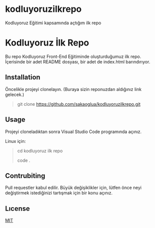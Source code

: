 # kodluyoruzilkrepo
Kodluyoruz Eğitimi kapsamında açtığım ilk repo

# Kodluyoruz İlk Repo

Bu repo Kodluyoruz Front-End Eğitiminde oluşturduğumuz ilk repo. İçerisinde bir adet README dosyası, bir adet de index.html barındırıyor.

## Installation

Öncelikle projeyi clonelayın. (Buraya sizin reponuzdan aldığınız link gelecek.)

> git clone https://github.com/sakaoglua/kodluyoruzilkrepo.git

## Usage

Projeyi cloneladıktan sonra Visual Studio Code programında açınız.

Linux için: 

> cd kodluyoruz ilk repo
>
> code .

## Contrubiting 

Pull requestler kabul edilir. Büyük değişiklikler için, lütfen önce neyi değiştirmek istediğinizi tartışmak için bir konu açınız.

## Lıcense

[MIT](https://choosealicense.com/)
